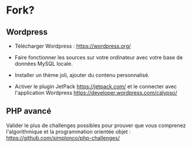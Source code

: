 # Fork?

## Wordpress

* Télécharger Wordpress :
https://wordpress.org/

* Faire fonctionner les sources sur votre ordinateur avec votre base de données MySQL locale.

* Installer un thème joli, ajouter du contenu personnalisé.

* Activer le plugin JetPack
https://jetpack.com/
et le connecter avec l'application Wordpress
https://developer.wordpress.com/calypso/

## PHP avancé

Valider le plus de challenges possibles pour prouver que vous comprenez l'algorithmique et la programmation orientée objet :
https://github.com/simplonco/php-challenges/
